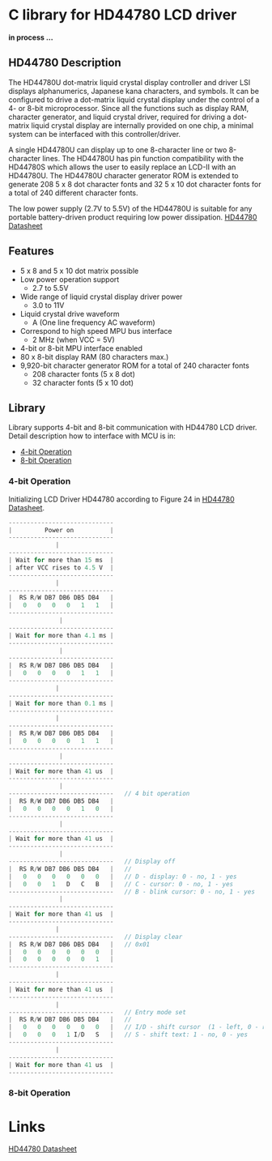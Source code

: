 # C library for HD44780 LCD driver

**in process ...**

## HD44780 Description
The HD44780U dot-matrix liquid crystal display controller and driver LSI displays alphanumerics,
Japanese kana characters, and symbols. It can be configured to drive a dot-matrix liquid crystal display
under the control of a 4- or 8-bit microprocessor. Since all the functions such as display RAM, character
generator, and liquid crystal driver, required for driving a dot-matrix liquid crystal display are internally
provided on one chip, a minimal system can be interfaced with this controller/driver.

A single HD44780U can display up to one 8-character line or two 8-character lines.
The HD44780U has pin function compatibility with the HD44780S which allows the user to easily replace
an LCD-II with an HD44780U. The HD44780U character generator ROM is extended to generate 208 5 x
8 dot character fonts and 32 5 x 10 dot character fonts for a total of 240 different character fonts.

The low power supply (2.7V to 5.5V) of the HD44780U is suitable for any portable battery-driven product
requiring low power dissipation. [HD44780 Datasheet](https://www.sparkfun.com/datasheets/LCD/HD44780.pdf)

## Features

- 5 x 8 and 5 x 10 dot matrix possible
- Low power operation support 
  - 2.7 to 5.5V
- Wide range of liquid crystal display driver power 
  - 3.0 to 11V
- Liquid crystal drive waveform 
  - A (One line frequency AC waveform)
- Correspond to high speed MPU bus interface 
  - 2 MHz (when VCC = 5V)
- 4-bit or 8-bit MPU interface enabled
- 80 x 8-bit display RAM (80 characters max.)
- 9,920-bit character generator ROM for a total of 240 character fonts
  - 208 character fonts (5 x 8 dot)
  - 32 character fonts (5 x 10 dot)

## Library
Library supports 4-bit and 8-bit communication with HD44780 LCD driver. Detail description how to interface with MCU is in:
- [4-bit Operation](#4-bit-operation)
- [8-bit Operation](#8-bit-operation)

### 4-bit Operation

Initializing LCD Driver HD44780 according to Figure 24 in [HD44780 Datasheet](https://www.sparkfun.com/datasheets/LCD/HD44780.pdf).
 ```c
 -----------------------------  
 |         Power on          |
 -----------------------------
              |
 -----------------------------
 | Wait for more than 15 ms  |
 | after VCC rises to 4.5 V  |
 -----------------------------
              |
 -----------------------------
 |  RS R/W DB7 DB6 DB5 DB4   |
 |   0   0   0   0   1   1   |
 -----------------------------
               |
 -----------------------------
 | Wait for more than 4.1 ms |
 -----------------------------
               |
 -----------------------------
 |  RS R/W DB7 DB6 DB5 DB4   |
 |   0   0   0   0   1   1   |
 -----------------------------
              |
 -----------------------------
 | Wait for more than 0.1 ms |
 -----------------------------  
              |
 -----------------------------
 |  RS R/W DB7 DB6 DB5 DB4   |
 |   0   0   0   0   1   1   |
 -----------------------------
               |
 -----------------------------
 | Wait for more than 41 us  |
 -----------------------------
               |
 -----------------------------   // 4 bit operation
 |  RS R/W DB7 DB6 DB5 DB4   |
 |   0   0   0   0   1   0   |
 -----------------------------
               |
 -----------------------------
 | Wait for more than 41 us  |
 -----------------------------
               |
 -----------------------------   // Display off
 |  RS R/W DB7 DB6 DB5 DB4   |   // 
 |   0   0   0   0   0   0   |   // D - display: 0 - no, 1 - yes
 |   0   0   1   D   C   B   |   // C - cursor: 0 - no, 1 - yes
 -----------------------------   // B - blink cursor: 0 - no, 1 - yes
               |
-----------------------------
| Wait for more than 41 us  |
-----------------------------
              |
-----------------------------   // Display clear
|  RS R/W DB7 DB6 DB5 DB4   |   // 0x01
|   0   0   0   0   0   0   |
|   0   0   0   0   0   1   |
-----------------------------
              |
-----------------------------
| Wait for more than 41 us  |
-----------------------------  
              |
-----------------------------   // Entry mode set
|  RS R/W DB7 DB6 DB5 DB4   |   // 
|   0   0   0   0   0   0   |   // I/D - shift cursor  (1 - left, 0 - right)
|   0   0   0   1 I/D   S   |   // S - shift text: 1 - no, 0 - yes  
-----------------------------
              |
-----------------------------
| Wait for more than 41 us  |
-----------------------------   
```
### 8-bit Operation

# Links
[HD44780 Datasheet](https://www.sparkfun.com/datasheets/LCD/HD44780.pdf)
